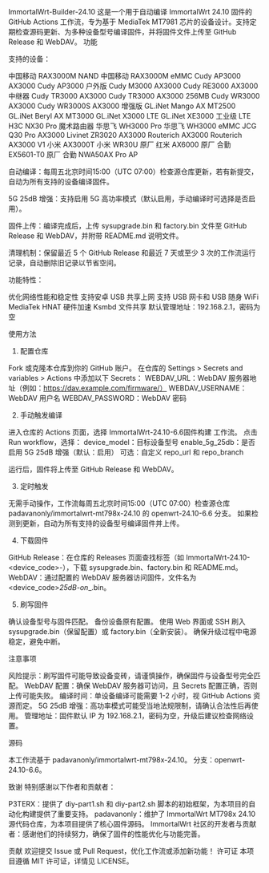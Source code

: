 ImmortalWrt-Builder-24.10
这是一个用于自动编译 ImmortalWrt 24.10 固件的 GitHub Actions 工作流，专为基于 MediaTek MT7981 芯片的设备设计。支持定期检查源码更新、为多种设备型号编译固件，并将固件文件上传至 GitHub Release 和 WebDAV。
功能

支持的设备：

中国移动 RAX3000M NAND
中国移动 RAX3000M eMMC
Cudy AP3000 AX3000
Cudy AP3000 户外版
Cudy M3000 AX3000
Cudy RE3000 AX3000 中继器
Cudy TR3000 AX3000
Cudy TR3000 AX3000 256MB
Cudy WR3000 AX3000
Cudy WR3000S AX3000 增强版
GL.iNet Mango AX MT2500
GL.iNet Beryl AX MT3000
GL.iNet X3000 LTE
GL.iNet XE3000 工业级 LTE
H3C NX30 Pro 魔术路由器
华思飞 WH3000 Pro
华思飞 WH3000 eMMC
JCG Q30 Pro AX3000
Livinet ZR3020 AX3000
Routerich AX3000
Routerich AX3000 V1
小米 AX3000T
小米 WR30U 原厂
红米 AX6000 原厂
合勤 EX5601-T0 原厂
合勤 NWA50AX Pro AP


自动编译：每周五北京时间15:00（UTC 07:00）检查源仓库更新，若有新提交，自动为所有支持的设备编译固件。

5G 25dB 增强：支持启用 5G 高功率模式（默认启用，手动编译时可选择是否启用）。

固件上传：编译完成后，上传 sysupgrade.bin 和 factory.bin 文件至 GitHub Release 和 WebDAV，并附带 README.md 说明文件。

清理机制：保留最近 5 个 GitHub Release 和最近 7 天或至少 3 次的工作流运行记录，自动删除旧记录以节省空间。

功能特性：

优化网络性能和稳定性
支持安卓 USB 共享上网
支持 USB 网卡和 USB 随身 WiFi
MediaTek HNAT 硬件加速
Ksmbd 文件共享
默认管理地址：192.168.2.1，密码为空



使用方法
1. 配置仓库

Fork 或克隆本仓库到你的 GitHub 账户。
在仓库的 Settings > Secrets and variables > Actions 中添加以下 Secrets：
WEBDAV_URL：WebDAV 服务器地址（例如：https://dav.example.com/firmware/）
WEBDAV_USERNAME：WebDAV 用户名
WEBDAV_PASSWORD：WebDAV 密码



2. 手动触发编译

进入仓库的 Actions 页面，选择 ImmortalWrt-24.10-6.6固件构建 工作流。
点击 Run workflow，选择：
device_model：目标设备型号
enable_5g_25db：是否启用 5G 25dB 增强（默认：启用）
可选：自定义 repo_url 和 repo_branch


运行后，固件将上传至 GitHub Release 和 WebDAV。

3. 定时触发

无需手动操作，工作流每周五北京时间15:00（UTC 07:00）检查源仓库 padavanonly/immortalwrt-mt798x-24.10 的 openwrt-24.10-6.6 分支。
如果检测到更新，自动为所有支持的设备型号编译固件并上传。

4. 下载固件

GitHub Release：在仓库的 Releases 页面查找标签（如 ImmortalWrt-24.10-<device_code>-<version>），下载 sysupgrade.bin、factory.bin 和 README.md。
WebDAV：通过配置的 WebDAV 服务器访问固件，文件名为 <device_code>_25dB-on_<version>_<type>.bin。

5. 刷写固件

确认设备型号与固件匹配。
备份设备原有配置。
使用 Web 界面或 SSH 刷入 sysupgrade.bin（保留配置）或 factory.bin（全新安装）。
确保升级过程中电源稳定，避免中断。

注意事项

风险提示：刷写固件可能导致设备变砖，请谨慎操作，确保固件与设备型号完全匹配。
WebDAV 配置：确保 WebDAV 服务器可访问，且 Secrets 配置正确，否则上传可能失败。
编译时间：单设备编译可能需要 1-2 小时，视 GitHub Actions 资源而定。
5G 25dB 增强：高功率模式可能受当地法规限制，请确认合法性后再使用。
管理地址：固件默认 IP 为 192.168.2.1，密码为空，升级后建议检查网络设置。

源码

本工作流基于 padavanonly/immortalwrt-mt798x-24.10。
分支：openwrt-24.10-6.6。

致谢
特别感谢以下作者和贡献者：

P3TERX：提供了 diy-part1.sh 和 diy-part2.sh 脚本的初始框架，为本项目的自动化构建提供了重要支持。
padavanonly：维护了 ImmortalWrt MT798x 24.10 源代码仓库，为本项目提供了核心固件源码。
ImmortalWrt 社区的开发者与贡献者：感谢他们的持续努力，确保了固件的性能优化与功能完善。

贡献
欢迎提交 Issue 或 Pull Request，优化工作流或添加新功能！
许可证
本项目遵循 MIT 许可证，详情见 LICENSE。
